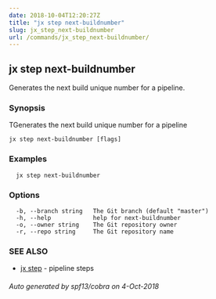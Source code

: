 ```yaml
---
date: 2018-10-04T12:20:27Z
title: "jx step next-buildnumber"
slug: jx_step_next-buildnumber
url: /commands/jx_step_next-buildnumber/
---
```

## jx step next-buildnumber

Generates the next build unique number for a pipeline.

### Synopsis

TGenerates the next build unique number for a pipeline

```
jx step next-buildnumber [flags]
```

### Examples

```
  jx step next-buildnumber
```

### Options

```
  -b, --branch string   The Git branch (default "master")
  -h, --help            help for next-buildnumber
  -o, --owner string    The Git repository owner
  -r, --repo string     The Git repository name
```

### SEE ALSO

* [jx step](/commands/jx_step/)	 - pipeline steps

###### Auto generated by spf13/cobra on 4-Oct-2018
